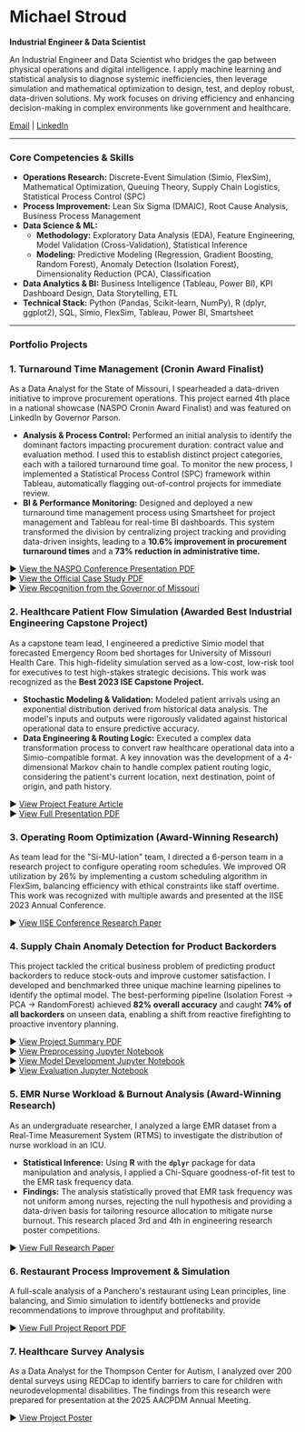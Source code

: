 # Michael Stroud

**Industrial Engineer & Data Scientist**

An Industrial Engineer and Data Scientist who bridges the gap between physical operations and digital intelligence. I apply machine learning and statistical analysis to diagnose systemic inefficiencies, then leverage simulation and mathematical optimization to design, test, and deploy robust, data-driven solutions. My work focuses on driving efficiency and enhancing decision-making in complex environments like government and healthcare.

[Email](mailto:Stroudmj014@gmail.com) | [LinkedIn](https://www.linkedin.com/in/michaelstroud014/)

---

### Core Competencies & Skills

* **Operations Research:** Discrete-Event Simulation (Simio, FlexSim), Mathematical Optimization, Queuing Theory, Supply Chain Logistics, Statistical Process Control (SPC)
* **Process Improvement:** Lean Six Sigma (DMAIC), Root Cause Analysis, Business Process Management
* **Data Science & ML:**
    * **Methodology:** Exploratory Data Analysis (EDA), Feature Engineering, Model Validation (Cross-Validation), Statistical Inference
    * **Modeling:** Predictive Modeling (Regression, Gradient Boosting, Random Forest), Anomaly Detection (Isolation Forest), Dimensionality Reduction (PCA), Classification
* **Data Analytics & BI:** Business Intelligence (Tableau, Power BI), KPI Dashboard Design, Data Storytelling, ETL
* **Technical Stack:** Python (Pandas, Scikit-learn, NumPy), R (dplyr, ggplot2), SQL, Simio, FlexSim, Tableau, Power BI, Smartsheet

---

### Portfolio Projects

### 1. Turnaround Time Management (Cronin Award Finalist)
As a Data Analyst for the State of Missouri, I spearheaded a data-driven initiative to improve procurement operations. This project earned 4th place in a national showcase (NASPO Cronin Award Finalist) and was featured on LinkedIn by Governor Parson.

* **Analysis & Process Control:** Performed an initial analysis to identify the dominant factors impacting procurement duration: contract value and evaluation method. I used this to establish distinct project categories, each with a tailored turnaround time goal. To monitor the new process, I implemented a Statistical Process Control (SPC) framework within Tableau, automatically flagging out-of-control projects for immediate review.
* **BI & Performance Monitoring:** Designed and deployed a new turnaround time management process using Smartsheet for project management and Tableau for real-time BI dashboards. This system transformed the division by centralizing project tracking and providing data-driven insights, leading to a **10.6% improvement in procurement turnaround times** and a **73% reduction in administrative time.**

▶ [View the NASPO Conference Presentation PDF](projects/1_State_Of_Missouri_Cronin_Award/Cronin_Award_NASPO_Presentation.pdf)
<br>▶ [View the Official Case Study PDF](projects/1_State_Of_Missouri_Cronin_Award/Cronin_Award_Case_Study.pdf)
<br>▶ [View Recognition from the Governor of Missouri](projects/1_State_Of_Missouri_Cronin_Award/Cronin_Award_Governors_Recognition.png)

### 2. Healthcare Patient Flow Simulation (Awarded Best Industrial Engineering Capstone Project)
As a capstone team lead, I engineered a predictive Simio model that forecasted Emergency Room bed shortages for University of Missouri Health Care. This high-fidelity simulation served as a low-cost, low-risk tool for executives to test high-stakes strategic decisions. This work was recognized as the **Best 2023 ISE Capstone Project.**

* **Stochastic Modeling & Validation:** Modeled patient arrivals using an exponential distribution derived from historical data analysis. The model's inputs and outputs were rigorously validated against historical operational data to ensure predictive accuracy.
* **Data Engineering & Routing Logic:** Executed a complex data transformation process to convert raw healthcare operational data into a Simio-compatible format. A key innovation was the development of a 4-dimensional Markov chain to handle complex patient routing logic, considering the patient's current location, next destination, point of origin, and path history.

▶ [View Project Feature Article](https://engineering.missouri.edu/2023/industrial-engineering-students-optimize-healthcare-systems-for-capstone-project/)
<br>▶ [View Full Presentation PDF](projects/2_Healthcare_Patient_Flow_Simulation/Presentation__MUHC%20Throughput%20Simulation.pdf)

### 3. Operating Room Optimization (Award-Winning Research)
As team lead for the "Si-MU-lation" team, I directed a 6-person team in a research project to configure operating room schedules. We improved OR utilization by 26% by implementing a custom scheduling algorithm in FlexSim, balancing efficiency with ethical constraints like staff overtime. This work was recognized with multiple awards and presented at the IISE 2023 Annual Conference.

▶ [View IISE Conference Research Paper](projects/3_Operating_Room_Optimization/Paper__IISE%20regional%20conference%20UG%20paper%20competition%5B2902%5D.pdf)

### 4. Supply Chain Anomaly Detection for Product Backorders
This project tackled the critical business problem of predicting product backorders to reduce stock-outs and improve customer satisfaction. I developed and benchmarked three unique machine learning pipelines to identify the optimal model. The best-performing pipeline (Isolation Forest → PCA → RandomForest) achieved **82% overall accuracy** and caught **74% of all backorders** on unseen data, enabling a shift from reactive firefighting to proactive inventory planning.

▶ [View Project Summary PDF](projects/4_Machine_Learning%20(Anomaly%20Detection)/Summary__Anomaly%20Detection%20for%20Product%20Backorder%20Prediction.pdf)
<br>▶ [View Preprocessing Jupyter Notebook](projects/4_Machine_Learning%20(Anomaly%20Detection)/Anomaly%20Detection-Preprocessing.ipynb)
<br>▶ [View Model Development Jupyter Notebook](projects/4_Machine_Learning%20(Anomaly%20Detection)/Anomaly%20Detection-Model%20Development.ipynb)
<br>▶ [View Evaluation Jupyter Notebook](projects/4_Machine_Learning%20(Anomaly%20Detection)/Anomaly%20Detection-Evaluation.ipynb)

### 5. EMR Nurse Workload & Burnout Analysis (Award-Winning Research)
As an undergraduate researcher, I analyzed a large EMR dataset from a Real-Time Measurement System (RTMS) to investigate the distribution of nurse workload in an ICU.

* **Statistical Inference:** Using **R** with the **`dplyr`** package for data manipulation and analysis, I applied a Chi-Square goodness-of-fit test to the EMR task frequency data.
* **Findings:** The analysis statistically proved that EMR task frequency was not uniform among nurses, rejecting the null hypothesis and providing a data-driven basis for tailoring resource allocation to mitigate nurse burnout. This research placed 3rd and 4th in engineering research poster competitions.

▶ [View Full Research Paper](projects/5_EMR_Nurse_Workload_Analysis/Report__Nurse%20Task%20Duration%20Analysis.pdf)

### 6. Restaurant Process Improvement & Simulation
A full-scale analysis of a Panchero's restaurant using Lean principles, line balancing, and Simio simulation to identify bottlenecks and provide recommendations to improve throughput and profitability.

▶ [View Full Project Report PDF](projects/6_Restaurant_Process_Improvement/Report__Process%20Improvement.pdf)

### 7. Healthcare Survey Analysis
As a Data Analyst for the Thompson Center for Autism, I analyzed over 200 dental surveys using REDCap to identify barriers to care for children with neurodevelopmental disabilities. The findings from this research were prepared for presentation at the 2025 AACPDM Annual Meeting.

▶ [View Project Poster](projects/7_Dental_Health_Survey_Analysis/Poster__Dental%20Project.pdf)

